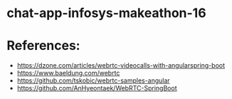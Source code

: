 # chat-app-infosys-makeathon-16

# References: 
- https://dzone.com/articles/webrtc-videocalls-with-angularspring-boot
- https://www.baeldung.com/webrtc
- https://github.com/tskobic/webrtc-samples-angular
- https://github.com/AnHyeontaek/WebRTC-SpringBoot

